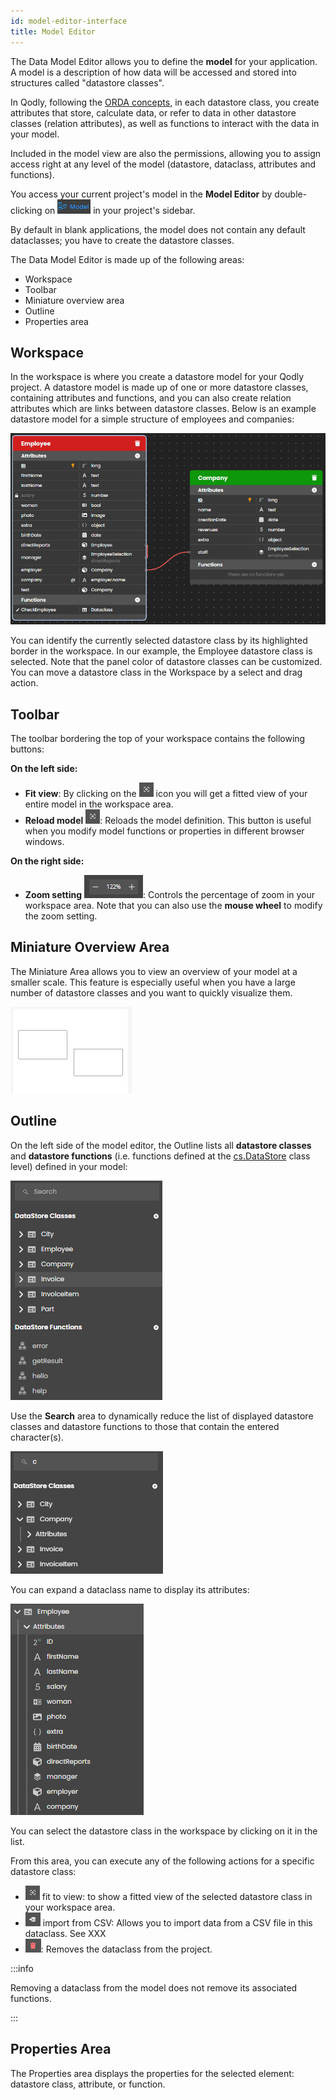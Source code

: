 ```yaml
---
id: model-editor-interface
title: Model Editor
---
```


The Data Model Editor allows you to define the **model** for your application. A model is a description of how data will be accessed and stored into structures called "datastore classes".

In Qodly, following the [ORDA concepts](../../concepts/platform.md#the-orda-concept), in each datastore class, you create attributes that store, calculate data, or refer to data in other datastore classes (relation attributes), as well as functions to interact with the data in your model.

Included in the model view are also the permissions, allowing you to assign access right at any level of the model (datastore, dataclass, attributes and functions).

You access your current project's model in the **Model Editor** by double-clicking on ![alt-text](img/model-icon.png) in your project's sidebar.

By default in blank applications, the model does not contain any default dataclasses; you have to create the datastore classes. 

The Data Model Editor is made up of the following areas:

-   Workspace
-   Toolbar
-   Miniature overview area
-   Outline
-   Properties area


## Workspace

In the workspace is where you create a datastore model for your Qodly project. A datastore model is made up of one or more datastore classes, containing attributes and functions, and you can also create relation attributes which are links between datastore classes. Below is an example datastore model for a simple structure of employees and companies:

![model](img/model-example.png)

You can identify the currently selected datastore class by its highlighted border in the workspace. In our example, the Employee datastore class is selected. Note that the panel color of datastore classes can be customized. You can move a datastore class in the Workspace by a select and drag action.

## Toolbar

The toolbar bordering the top of your workspace contains the following buttons:

**On the left side:**

- **Fit view**: By clicking on the ![alt-text](img/fitview-icon.png) icon you will get a fitted view of your entire model in the workspace area.
- **Reload model** ![alt-text](img/fitview-icon.png): Reloads the model definition. This button is useful when you modify model functions or properties in different browser windows. 

**On the right side:**

- **Zoom setting** ![alt-text](img/zoom-feature.png): Controls the percentage of zoom in your workspace area. Note that you can also use the **mouse wheel** to modify the zoom setting. 

## Miniature Overview Area 

The Miniature Area allows you to view an overview of your model at a smaller scale. This feature is especially useful when you have a large number of datastore classes and you want to quickly visualize them.

![alt-text](img/miniature-overview-area.png)


## Outline

On the left side of the model editor, the Outline lists all **datastore classes** and **datastore functions** (i.e. functions defined at the [cs.DataStore](../../orda/data-model#datastore) class level) defined in your model:

![alt-text](img/outline.png)

Use the **Search** area to dynamically reduce the list of displayed datastore classes and datastore functions to those that contain the entered character(s). 

![alt-text](img/search.png)

You can expand a dataclass name to display its attributes:

![alt-text](img/attributeExpand.png)


You can select the datastore class in the workspace by clicking on it in the list.

From this area, you can execute any of the following actions for a specific datastore class:

-   ![alt-text](img/fitview-icon.png) fit to view: to show a fitted view of the selected datastore class in your workspace area.
-   ![alt-text](img/importfromcvs-icon.png) import from CSV: Allows you to import data from a CSV file in this dataclass. See XXX
-   ![alt-text](img/deletedatastoreclass-icon.png): Removes the dataclass from the project.


:::info

Removing a dataclass from the model does not remove its associated functions. 

:::

## Properties Area 

The Properties area displays the properties for the selected element: datastore class, attribute, or function. 
